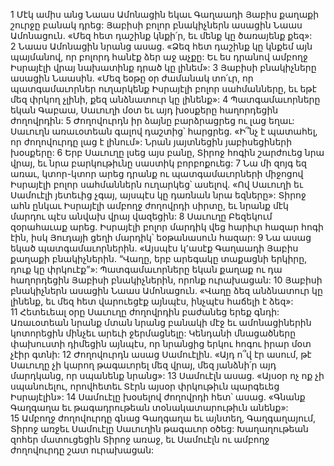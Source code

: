 1 Մէկ ամիս անց Նաաս Ամոնացին եկաւ Գաղաադի Յաբիս քաղաքի շուրջը բանակ դրեց: Յաբիսի բոլոր բնակիչներն ասացին Նաաս Ամոնացուն. «Մեզ հետ դաշինք կնքի՛ր, եւ մենք կը ծառայենք քեզ»: 2 Նաաս Ամոնացին նրանց ասաց. «Ձեզ հետ դաշինք կը կնքեմ այն պայմանով, որ բոլորդ հանէք ձեր աջ աչքը: Եւ ես դրանով ամբողջ Իսրայէլի վրայ նախատինք դրած կը լինեմ»: 3 Յաբիսի բնակիչները ասացին Նաասին. «Մեզ եօթը օր ժամանակ տո՛ւր, որ պատգամաւորներ ուղարկենք Իսրայէլի բոլոր սահմանները, եւ եթէ մեզ փրկող չլինի, քեզ անձնատուր կը լինենք»:
4 Պատգամաւորները եկան Գաբաա, Սաւուղի մօտ եւ այդ խօսքերը հաղորդեցին ժողովրդին: 5 Ժողովուրդն իր ձայնը բարձրացրեց ու լաց եղաւ: Սաւուղն առաւօտեան գալով դաշտից՝ հարցրեց. «Ի՞նչ է պատահել, որ ժողովուրդը լաց է լինում»: Նրան յայտնեցին յաբիսեցիների խօսքերը: 6 Երբ Սաւուղը լսեց այս բանը, Տիրոջ հոգին շարժուեց նրա վրայ, եւ նրա բարկութիւնը սաստիկ բորբոքուեց: 7 Նա մի զոյգ եզ առաւ, կտոր-կտոր արեց դրանք ու պատգամաւորների միջոցով Իսրայէլի բոլոր սահմաններն ուղարկեց՝ ասելով. «Ով Սաւուղի եւ Սամուէլի յետեւից չգայ, այսպէս կը դառնան նրա եզները»: Տիրոջ ահն ընկաւ Իսրայէլի ամբողջ ժողովրդի սիրտը, եւ նրանք մէկ մարդու պէս անվախ վրայ վազեցին: 8 Սաւուղը Բեզեկում զօրահաւաք արեց. Իսրայէլի բոլոր մարդիկ վեց հարիւր հազար հոգի էին, իսկ Յուդայի ցեղի մարդիկ՝ եօթանասուն հազար: 9 Նա ասաց եկած պատգամաւորներին. «Այսպէս կ՚ասէք Գաղաադի Յաբիս քաղաքի բնակիչներին. “Վաղը, երբ արեգակը տաքացնի երկիրը, դուք կը փրկուէք”»: Պատգամաւորները եկան քաղաք ու դա հաղորդեցին Յաբիսի բնակիչներին, որոնք ուրախացան: 10 Յաբիսի բնակիչներն ասացին Նաաս Ամոնացուն. «Վաղը ձեզ անձնատուր կը լինենք, եւ մեզ հետ վարուեցէք այնպէս, ինչպէս հաճելի է ձեզ»: 11 Հետեւեալ օրը Սաւուղը ժողովրդին բաժանեց երեք գնդի: Առաւօտեան նրանք մտան նրանց բանակի մէջ եւ ամոնացիներին կոտորեցին մինչեւ արեւի ջերմացնելը: Կենդանի մնացածները փախուստի դիմեցին այնպէս, որ նրանցից երկու հոգու իրար մօտ չէիր գտնի:
12 Ժողովուրդն ասաց Սամուէլին. «Այդ ո՞վ էր ասում, թէ Սաւուղը չի կարող թագաւորել մեզ վրայ, մեզ յանձնի՛ր այդ մարդկանց, որ սպանենք նրանց»: 13 Սամուէլն ասաց. «Այսօր ոչ ոք չի սպանուելու, որովհետեւ Տէրն այսօր փրկութիւն պարգեւեց Իսրայէլին»:
14 Սամուէլը խօսելով ժողովրդի հետ՝ ասաց. «Գնանք Գաղգաղա եւ թագադրութեան տօնակատարութիւն անենք»: 15 Ամբողջ ժողովուրդը գնաց Գաղգաղա եւ այնտեղ, Գաղգաղայում, Տիրոջ առջեւ Սամուէլը Սաւուղին թագաւոր օծեց: Խաղաղութեան զոհեր մատուցեցին Տիրոջ առաջ, եւ Սամուէլն ու ամբողջ ժողովուրդը շատ ուրախացան:
